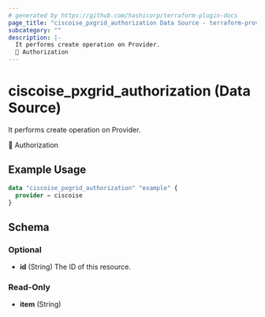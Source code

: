 ```yaml
---
# generated by https://github.com/hashicorp/terraform-plugin-docs
page_title: "ciscoise_pxgrid_authorization Data Source - terraform-provider-ciscoise"
subcategory: ""
description: |-
  It performs create operation on Provider.
  🚧 Authorization
---
```


# ciscoise_pxgrid_authorization (Data Source)

It performs create operation on Provider.

🚧 Authorization

## Example Usage

```terraform
data "ciscoise_pxgrid_authorization" "example" {
  provider = ciscoise
}
```

<!-- schema generated by tfplugindocs -->
## Schema

### Optional

- **id** (String) The ID of this resource.

### Read-Only

- **item** (String)


